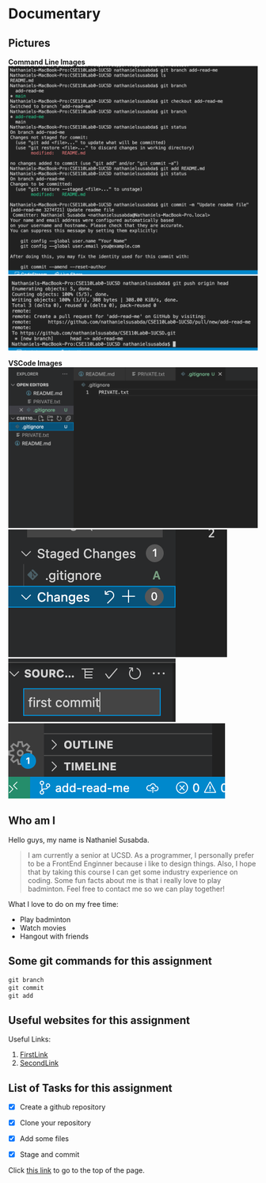 # Documentary

## Pictures
**Command Line Images**
![Command Line Image](images/cmndline1.png)
![Command Line Image2](images/cmndline2.png)

**VSCode Images**
![VS Code Image 1](images/fileList.png)
![VS Code Image 2](images/Staged.png)
![VS Code Image 3](images/commitMessage.png)
![VS Code Image 4](images/branchName.png)

## Who am I
Hello guys, my name is Nathaniel Susabda.
> I am currently a senior at UCSD. As a programmer, I personally prefer to be a FrontEnd Enginner because i like to design things. Also, I hope that by taking this course I can get some industry experience on coding. Some fun facts about me is that i really love to play badminton. Feel free to contact me so we can play together!

What I love to do on my free time:
- Play badminton
- Watch movies
- Hangout with friends

## Some git commands for this assignment
```
git branch
git commit
git add
```

## Useful websites for this assignment
Useful Links:
1. [FirstLink](https://docs.github.com/en/get-started/writing-on-github/getting-started-with-writing-and-formatting-on-github/basic-writing-and-formatting-syntax#lists)
2. [SecondLink](https://code.visualstudio.com/docs/sourcecontrol/overview#_git-support)

## List of Tasks for this assignment
- [x] Create a github repository
- [x] Clone your repository
- [x] Add some files
- [x] Stage and commit


Click [this link](#documentary) to go to the top of the page.

